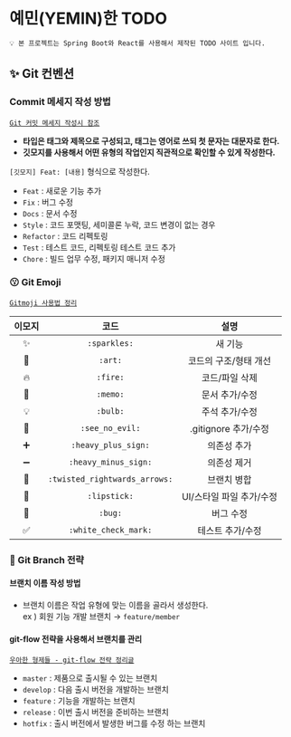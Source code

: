 # 예민(YEMIN)한 TODO
```markdown
💡 본 프로젝트는 Spring Boot와 React를 사용해서 제작된 TODO 사이트 입니다.
```

## ✨ Git 컨벤션

### Commit 메세지 작성 방법
[`Git 커밋 메세지 작성시 참조`](https://velog.io/@shin6403/Git-git-%EC%BB%A4%EB%B0%8B-%EC%BB%A8%EB%B2%A4%EC%85%98-%EC%84%A4%EC%A0%95%ED%95%98%EA%B8%B0)
- **타입은 태그와 제목으로 구성되고, 태그는 영어로 쓰되 첫 문자는 대문자로 한다.** <br>
- **깃모지를 사용해서 어떤 유형의 작업인지 직관적으로 확인할 수 있게 작성한다.**


`[깃모지] Feat: [내용]` 형식으로 작성한다.

- `Feat` : 새로운 기능 추가
- `Fix` : 버그 수정
- `Docs` : 문서 수정
- `Style` : 코드 포맷팅, 세미콜론 누락, 코드 변경이 없는 경우
- `Refactor` : 코드 리펙토링
- `Test` : 테스트 코드, 리펙토링 테스트 코드 추가
- `Chore` : 빌드 업무 수정, 패키지 매니저 수정

### 😗 Git Emoji
[`Gitmoji 사용법 정리`](https://inpa.tistory.com/m/entry/GIT-%E2%9A%A1%EF%B8%8F-Gitmoji-%EC%82%AC%EC%9A%A9%EB%B2%95-Gitmoji-cli)

|이모지|코드|설명|
|:-:|:-:|:-:| 
|✨|`:sparkles:`|새 기능|
|🎨|`:art:`|코드의 구조/형태 개선|
|🔥|`:fire:`|코드/파일 삭제|
|📝|`:memo:`|문서 추가/수정|
|💡|`:bulb:`|주석 추가/수정|
|🙈|`:see_no_evil:`|.gitignore 추가/수정|
|➕|`:heavy_plus_sign:`|의존성 추가|
|➖|`:heavy_minus_sign:`|의존성 제거|
|🔀|`:twisted_rightwards_arrows:`|브랜치 병합|
|💄|`:lipstick:`|UI/스타일 파일 추가/수정|
|🐛|`:bug:`|버그 수정|
|✅|`:white_check_mark:`|테스트 추가/수정|

### 🔀 Git Branch 전략
#### 브랜치 이름 작성 방법
- 브랜치 이름은 작업 유형에 맞는 이름을 골라서 생성한다. <br>
  ex ) 회원 기능 개발 브랜치 → `feature/member`
#### git-flow 전략을 사용해서 브랜치를 관리
[`우아한 형제들 - git-flow 전략 정리글`](https://techblog.woowahan.com/2553/)

- `master` : 제품으로 출시될 수 있는 브랜치
- `develop` : 다음 출시 버전을 개발하는 브랜치
- `feature` : 기능을 개발하는 브랜치
- `release` : 이번 출시 버전을 준비하는 브랜치
- `hotfix` : 출시 버전에서 발생한 버그를 수정 하는 브랜치
